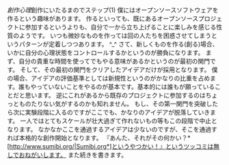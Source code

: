 *創作心理*創作にいたるまのでステップ(1)
僕にはオープンソースソフトウェアを作るという趣味があります。
作るといっても、既にあるオープンソースプロジェクトに参加するというよりも、自分で一から立ち上げることに楽しみを感じる性質のようです。
いつも微妙なものを作っては回の人たちを困惑させてしまうというパターンが定着しつつあります。 ^_^
さて、新しくものを作る(創る)場合、いかに自分の心理状態をコントロールするかというのが勝負になります。
まず、自分の貴重な時間を使ってでもやる意味があるかというのが最初の関門です。
そして、その最初の関門をクリアしたアイデアだけが採用となります。
僕の場合、アイデアの評価基準としては新規性というのがかなりの比重を占めます。誰もやっていないことをやるのが基本です。基本的には誰もが願っていることだと思います。
逆にこれがあるから既存のプロジェクトに参加するのはちょっとものたりない気がするのかも知れません。
もし、その第一関門を突破したら次に実験段階に入るのですがここでも、かなりのアイデアが脱落していきます。
一人ではとてもスケールが壮大過ぎて作れないもの等もこの段階で中止となります。
なかなかここを通過するアイデアは少ないのですが、そこを通過すれば本格的な創作開始となります。
『あんた、それがその何かい？*[http://www.sumibi.org/|Sumibi.org*]というやつかい！』というツッコミは無しでおねがいします。
また続きを書きます。

